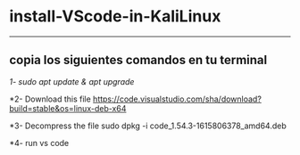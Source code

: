 # install-VScode-in-KaliLinux
----
copia los siguientes comandos en tu terminal
----

*1- sudo apt update & apt upgrade*

*2- Download this file 
https://code.visualstudio.com/sha/download?build=stable&os=linux-deb-x64

*3- Decompress the file
sudo dpkg -i code_1.54.3-1615806378_amd64.deb

*4- run vs
code
